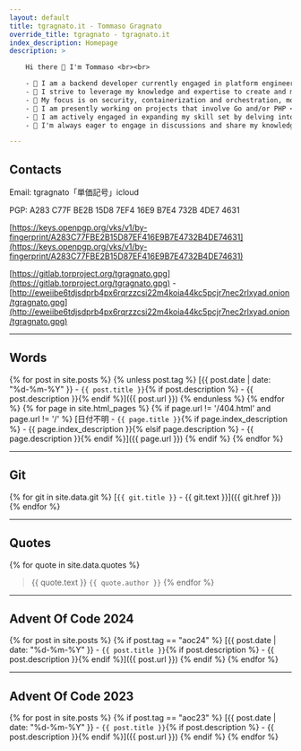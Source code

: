 ```yaml
---
layout: default
title: tgragnato.it - Tommaso Gragnato
override_title: tgragnato - tgragnato.it
index_description: Homepage
description: >

    Hi there 👋 I'm Tommaso <br><br>

    - 🔧 I am a backend developer currently engaged in platform engineering roles <br>
    - 💼 I strive to leverage my knowledge and expertise to create and manage robust and scalable infrastructures <br>
    - 🚀 My focus is on security, containerization and orchestration, monitoring and logging <br>
    - 🔭 I am presently working on projects that involve Go and/or PHP <br>
    - 🌱 I am actively engaged in expanding my skill set by delving into the realms of Ruby and Javascript <br>
    - 💬 I'm always eager to engage in discussions and share my knowledge, especially about networking and censorship circumvention

---
```


## Contacts

Email: tgragnato「単価記号」icloud

PGP: A283 C77F BE2B 15D8 7EF4 16E9 B7E4 732B 4DE7 4631

[https://keys.openpgp.org/vks/v1/by-fingerprint/A283C77FBE2B15D87EF416E9B7E4732B4DE74631](https://keys.openpgp.org/vks/v1/by-fingerprint/A283C77FBE2B15D87EF416E9B7E4732B4DE74631)

[https://gitlab.torproject.org/tgragnato.gpg](https://gitlab.torproject.org/tgragnato.gpg) - [http://eweiibe6tdjsdprb4px6rqrzzcsi22m4koia44kc5pcjr7nec2rlxyad.onion/tgragnato.gpg](http://eweiibe6tdjsdprb4px6rqrzzcsi22m4koia44kc5pcjr7nec2rlxyad.onion/tgragnato.gpg)

---

## Words

{% for post in site.posts %}
{% unless post.tag %}
[{{ post.date | date: "%d-%m-%Y" }} - `{{ post.title }}`{% if post.description %} - {{ post.description }}{% endif %}]({{ post.url }})
{% endunless %}
{% endfor %}
{% for page in site.html_pages %}
{% if page.url != '/404.html' and page.url != '/' %}
[日付不明 - `{{ page.title }}`{% if page.index_description %} - {{ page.index_description }}{% elsif page.description %} - {{ page.description }}{% endif %}]({{ page.url }})
{% endif %}
{% endfor %}

---

## Git

{% for git in site.data.git %}
[`{{ git.title }}` - {{ git.text }}]({{ git.href }})
{% endfor %}

---

## Quotes

{% for quote in site.data.quotes %}
> {{ quote.text }} `{{ quote.author }}`
{% endfor %}


---

## Advent Of Code 2024

{% for post in site.posts %}
{% if post.tag == "aoc24" %}
[{{ post.date | date: "%d-%m-%Y" }} - `{{ post.title }}`{% if post.description %} - {{ post.description }}{% endif %}]({{ post.url }})
{% endif %}
{% endfor %}

---

## Advent Of Code 2023

{% for post in site.posts %}
{% if post.tag == "aoc23" %}
[{{ post.date | date: "%d-%m-%Y" }} - `{{ post.title }}`{% if post.description %} - {{ post.description }}{% endif %}]({{ post.url }})
{% endif %}
{% endfor %}
